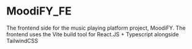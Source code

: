 # MoodiFY_FE
The frontend side for the music playing platform project, MoodiFY. The frontend uses the Vite build tool for React.JS + Typescript alongside TailwindCSS
